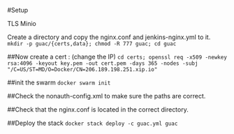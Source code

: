 #Setup

TLS Minio

Create a directory and copy the nginx.conf and jenkins-nginx.yml to it.
`mkdir -p guac/{certs,data}; chmod -R 777 guac; cd guac`

##Now create a cert : (change the IP)
`cd certs; openssl req -x509 -newkey rsa:4096 -keyout key.pem -out cert.pem -days 365 -nodes -subj "/C=US/ST=MD/O=Docker/CN=206.189.198.251.xip.io"`

##init the swarm
`docker swarm init`

##Check the nonauth-config.xml to make sure the paths are correct.

##Check that the nginx.conf is located in the correct directory.

##Deploy the stack
`docker stack deploy -c guac.yml guac`
